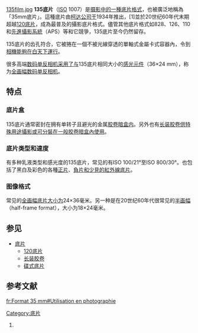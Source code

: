 [135film.jpg](https://zh.wikipedia.org/wiki/File:135film.jpg "fig:135film.jpg")
**135底片**（[ISO](https://zh.wikipedia.org/wiki/ISO "wikilink")
1007）是[摄影中的一種](../Page/摄影.md "wikilink")[底片格式](../Page/底片格式.md "wikilink")，也被廣泛地稱為「35mm底片」。這種底片由[柯达公司于](https://zh.wikipedia.org/wiki/柯达 "wikilink")1934年推出，\[1\]並於20世纪60年代末期超越[120底片](../Page/120底片.md "wikilink")，成為最普及的攝影底片格式。儘管其他底片格式如828、126、110和[先進攝影系統](../Page/先進攝影系統.md "wikilink")（APS）等和它競爭，135底片至今仍然留存。

135底片的齿孔符合，它被捲在一個不被光線穿透的單軸式金屬卡式容器內，令到[相機能夠在白天下運行](../Page/照相機.md "wikilink")。

很多高端[数码单反相机采用了与](https://zh.wikipedia.org/wiki/数码单反 "wikilink")135底片相同大小的[感光元件](https://zh.wikipedia.org/wiki/感光元件 "wikilink")（36×24 mm），称为[全画幅数码单反相机](../Page/全画幅数码单反相机.md "wikilink")。

## 特点

### 底片盒

135底片通常密封在拥有单转子且避光的金属[胶卷暗盒内](../Page/胶卷暗盒.md "wikilink")。另外也有[长装胶卷供特殊用途攝影或可分裝在一般胶卷暗盒內使用](https://zh.wikipedia.org/wiki/长装胶卷 "wikilink")。

### 底片类型和速度

有多种乳液类型和感光度的135底片，常见的有ISO 100/21°至ISO
800/30°。也包括了黑白及彩色的各種[正片](../Page/正片.md "wikilink")、[負片和少見的](https://zh.wikipedia.org/wiki/負片 "wikilink")[紅外線底片](https://zh.wikipedia.org/wiki/紅外線底片 "wikilink")。

### 图像格式

常见的[全画幅底片大小为](../Page/全画幅.md "wikilink")24×36毫米。另一种是在20世纪60年代很常见的[半画幅](https://zh.wikipedia.org/wiki/半画幅 "wikilink")（half-frame
format），大小为18×24毫米。

## 参见

  - [底片](../Page/底片.md "wikilink")
      - [120底片](../Page/120底片.md "wikilink")
      - [长装胶卷](https://zh.wikipedia.org/wiki/长装胶卷 "wikilink")
      - [碟式底片](../Page/碟式底片.md "wikilink")

## 参考文献

[fr:Format 35 mm\#Utilisation en
photographie](https://zh.wikipedia.org/wiki/fr:Format_35_mm#Utilisation_en_photographie "wikilink")

[Category:底片](https://zh.wikipedia.org/wiki/Category:底片 "wikilink")

1.
